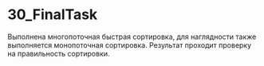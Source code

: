 # 30_FinalTask

Выполнена многопоточная быстрая сортировка, для наглядности также выполняется монопоточная сортировка.
Результат проходит проверку на правильность сортировки.
